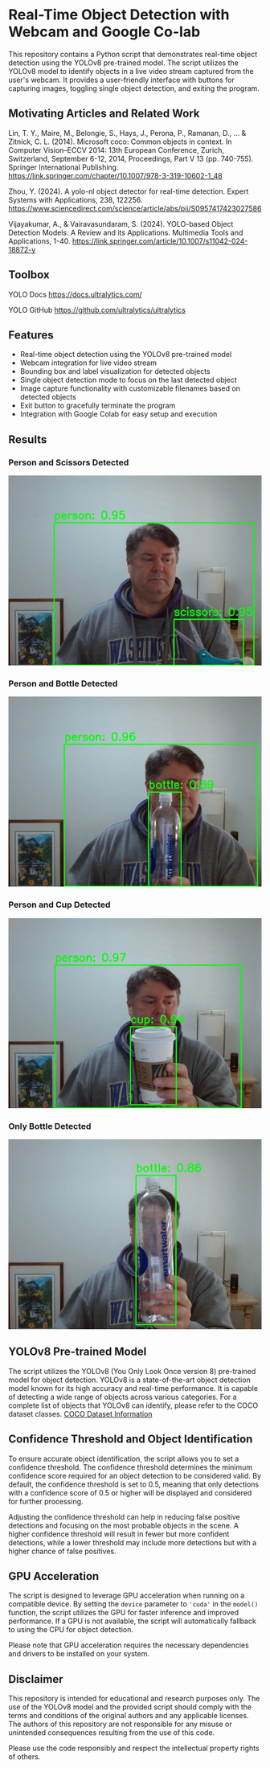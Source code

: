 # Real-Time Object Detection with Webcam and Google Co-lab

This repository contains a Python script that demonstrates real-time object detection using the YOLOv8 pre-trained model. The script utilizes the YOLOv8 model to identify objects in a live video stream captured from the user's webcam. It provides a user-friendly interface with buttons for capturing images, toggling single object detection, and exiting the program.

## Motivating Articles and Related Work
Lin, T. Y., Maire, M., Belongie, S., Hays, J., Perona, P., Ramanan, D., ... & Zitnick, C. L. (2014). Microsoft coco: Common objects in context. In Computer Vision–ECCV 2014: 13th European Conference, Zurich, Switzerland, September 6-12, 2014, Proceedings, Part V 13 (pp. 740-755). Springer International Publishing. https://link.springer.com/chapter/10.1007/978-3-319-10602-1_48

Zhou, Y. (2024). A yolo-nl object detector for real-time detection. Expert Systems with Applications, 238, 122256. https://www.sciencedirect.com/science/article/abs/pii/S0957417423027586

Vijayakumar, A., & Vairavasundaram, S. (2024). YOLO-based Object Detection Models: A Review and its Applications. Multimedia Tools and Applications, 1-40. https://link.springer.com/article/10.1007/s11042-024-18872-y

## Toolbox

YOLO Docs https://docs.ultralytics.com/

YOLO GitHub https://github.com/ultralytics/ultralytics

## Features

- Real-time object detection using the YOLOv8 pre-trained model
- Webcam integration for live video stream
- Bounding box and label visualization for detected objects
- Single object detection mode to focus on the last detected object
- Image capture functionality with customizable filenames based on detected objects
- Exit button to gracefully terminate the program
- Integration with Google Colab for easy setup and execution

## Results
### Person and Scissors Detected
![](https://github.com/ericyoc/yolo-inference-obj-detect-webcam-google-co-lab-poc/blob/main/person__0.95_scissors__0.95.jpg)

### Person and Bottle Detected
![](https://github.com/ericyoc/yolo-inference-obj-detect-webcam-google-co-lab-poc/blob/main/person__0.96_bottle__0.89.jpg)

### Person and Cup Detected
![](https://github.com/ericyoc/yolo-inference-obj-detect-webcam-google-co-lab-poc/blob/main/person__0.97_cup__0.94.jpg)

### Only Bottle Detected
![](https://github.com/ericyoc/yolo-inference-obj-detect-webcam-google-co-lab-poc/blob/main/bottle_0.86.jpg)

## YOLOv8 Pre-trained Model

The script utilizes the YOLOv8 (You Only Look Once version 8) pre-trained model for object detection. YOLOv8 is a state-of-the-art object detection model known for its high accuracy and real-time performance. It is capable of detecting a wide range of objects across various categories. For a complete list of objects that YOLOv8 can identify, please refer to the COCO dataset classes. [COCO Dataset Information ](https://docs.ultralytics.com/datasets/detect/coco/#dataset-yaml)

## Confidence Threshold and Object Identification

To ensure accurate object identification, the script allows you to set a confidence threshold. The confidence threshold determines the minimum confidence score required for an object detection to be considered valid. By default, the confidence threshold is set to 0.5, meaning that only detections with a confidence score of 0.5 or higher will be displayed and considered for further processing.

Adjusting the confidence threshold can help in reducing false positive detections and focusing on the most probable objects in the scene. A higher confidence threshold will result in fewer but more confident detections, while a lower threshold may include more detections but with a higher chance of false positives.

## GPU Acceleration

The script is designed to leverage GPU acceleration when running on a compatible device. By setting the `device` parameter to `'cuda'` in the `model()` function, the script utilizes the GPU for faster inference and improved performance. If a GPU is not available, the script will automatically fallback to using the CPU for object detection.

Please note that GPU acceleration requires the necessary dependencies and drivers to be installed on your system.

## Disclaimer

This repository is intended for educational and research purposes only. The use of the YOLOv8 model and the provided script should comply with the terms and conditions of the original authors and any applicable licenses. The authors of this repository are not responsible for any misuse or unintended consequences resulting from the use of this code.

Please use the code responsibly and respect the intellectual property rights of others.
